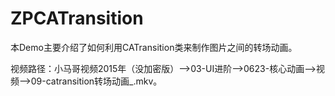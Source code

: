 # ZPCATransition
本Demo主要介绍了如何利用CATransition类来制作图片之间的转场动画。

视频路径：小马哥视频2015年（没加密版）——>03-UI进阶——>0623-核心动画——>视频——>09-catransition转场动画_.mkv。
